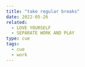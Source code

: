 ```yaml
---
title: "take regular breaks"
date: 2022-05-26
related:
  - LOVE YOURSELF
  - SEPARATE WORK AND PLAY
type: cue
tags:
  - cue
  - work
---
```

